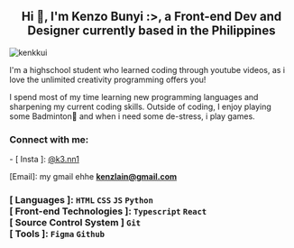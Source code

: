 <h2 align="center">Hi 👋, I'm Kenzo Bunyi :>, a Front-end Dev and Designer currently based in the Philippines</h2>
<p align="left"> <img src="https://komarev.com/ghpvc/?username=kenkkui&label=Profile%20views&color=e7b8ea&style=flat" alt="kenkkui" /> </p>
<p>I'm a highschool student who learned coding through youtube videos, as i love the unlimited creativity programming offers you!</p>
<p>I spend most of my time learning new programming languages and sharpening my current coding skills. Outside of coding, I enjoy playing some Badminton🏸 and when i need some de-stress, i play games.</p>

<h3 align="left">Connect with me:</h3>
<p align="left">
  - [ Insta ]: <a href="https://www.instagram.com/k3.nn1/">@k3.nn1</a>
  <br />
  
   [Email]: my gmail ehhe **kenzlain@gmail.com**
</p>

<h3 align="left" font-family="Consolas, monospace">
  
  [ Languages ]: ` HTML ` ` CSS ` ` JS ` ` Python ` <br />
  [ Front-end Technologies ]: ` Typescript ` ` React ` <br />
  [ Source Control System ] ` Git ` <br />
  [ Tools ]: ` Figma ` ` Github ` <br />
  
</h3>


